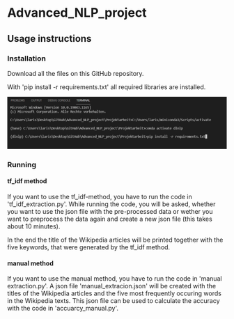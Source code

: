 # Advanced_NLP_project

## Usage instructions

### Installation 
Download all the files on this GitHub repository.

With 'pip install -r requirements.txt' all required libraries are installed. 

![Step1](/Projektarbeit/images/step1.PNG)


### Running
#### tf_idf method
If you want to use the tf_idf-method, you have to run the code in 'tf_idf_extraction.py'. While running the code, you will be asked, whether you want to use the json file with the pre-processed data or wether you want to preprocess the data again and create a new json file (this takes about 10 minutes).

In the end the title of the Wikipedia articles will be printed together with the five keywords, that were generated by the tf_idf method.


#### manual method
If you want to use the manual method, you have to run the code in 'manual extraction.py'. A json file 'manual_extracion.json' will be created with the titles of the Wikipedia articles and the five most frequently occuring words in the Wikipedia texts. This json file can be used to calculate the accuracy with the code in 'accuarcy_manual.py'.